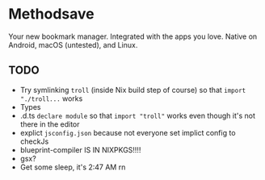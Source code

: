 # Methodsave

Your new bookmark manager. Integrated with the apps you love. Native on Android, macOS (untested), and Linux.

## TODO

- Try symlinking `troll` (inside Nix build step of course) so that `import "./troll...` works
- Types
- .d.ts `declare module` so that `import "troll"` works even though it's not there in the editor
- explict `jsconfig.json` because not everyone set implict config to checkJs
- blueprint-compiler IS IN NIXPKGS!!!!
- gsx?
- Get some sleep, it's 2:47 AM rn
